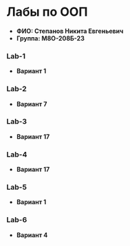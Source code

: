 # Лабы по ООП 

- **ФИО: Степанов Никита Евгеньевич**
- **Группа: М8О-208Б-23**

### Lab-1
- **Вариант 1**

### Lab-2
- **Вариант 7**

### Lab-3
- **Вариант 17**

### Lab-4
- **Вариант 17**

### Lab-5
- **Вариант 1**

### Lab-6
- **Вариант 4**
